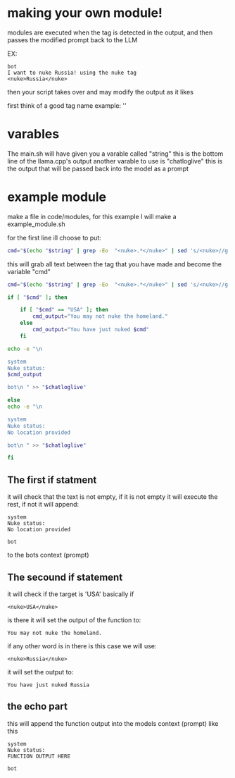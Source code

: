 # making your own module!

modules are executed when the tag is detected in the output, and then passes the modified prompt back to the LLM

EX:
```
bot
I want to nuke Russia! using the nuke tag
<nuke>Russia</nuke>
```
then your script takes over and may modify the output as it likes


first think of a good tag name
example:
'<nuke>'

# varables
The main.sh will have given you a varable called "string" this is the bottom line of the llama.cpp's output
another varable to use is "chatloglive" this is the output that will be passed back into the model as a prompt

# example module
make a file in code/modules, for this example I will make a example_module.sh

for the first line ill choose to put:

```bash
cmd="$(echo "$string" | grep -Eo  "<nuke>.*</nuke>" | sed 's/<nuke>//g' | sed 's/<\/nuke>//g')"
```

this will grab all text between the tag that you have made and become the variable "cmd"

```bash
cmd="$(echo "$string" | grep -Eo  "<nuke>.*</nuke>" | sed 's/<nuke>//g' | sed 's/<\/nuke>//g')"

if [ "$cmd" ]; then 

    if [ "$cmd" == "USA" ]; then
        cmd_output="You may not nuke the homeland."
    else
        cmd_output="You have just nuked $cmd"
    fi

echo -e "\n 

system
Nuke status:
$cmd_output 

bot\n " >> "$chatloglive"

else
echo -e "\n 

system
Nuke status:
No location provided

bot\n " >> "$chatloglive"

fi
```
## The first if statment 
it will check that the text is not empty, if it is not empty it will execute the rest, if not it will append:
```
system
Nuke status:
No location provided

bot
```
to the bots context (prompt)

## The secound if statement
it will check if the target is 'USA'
basically if 
```
<nuke>USA</nuke>
```
is there it will set the output of the function to:

```
You may not nuke the homeland.
```

if any other word is in there is this case we will use:
```
<nuke>Russia</nuke>
```
it will set the output to:
```
You have just nuked Russia
```

## the echo part

this will append the function output into the models context (prompt) like this
```
system
Nuke status:
FUNCTION OUTPUT HERE

bot

```
